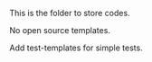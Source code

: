This is the folder to store codes.

No open source templates.

Add test-templates for simple tests.
